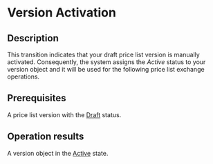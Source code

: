 # Version Activation
## Description
This transition indicates that your draft price list version is manually activated. Consequently, the system assigns the *Active* status to your version object and it will be used for the following price list exchange operations.
## Prerequisites
A price list version with the [Draft](s-b-draft.html) status.
## Operation results
A version object in the [Active](s-c-active.html) state.
